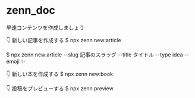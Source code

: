 # zenn_doc
早速コンテンツを作成しましょう

  👇  新しい記事を作成する
  $ npx zenn new:article

  $ npx zenn new:article --slug 記事のスラッグ --title タイトル --type idea --emoji ✨

  👇  新しい本を作成する
  $ npx zenn new:book

  👇  投稿をプレビューする
  $ npx zenn preview